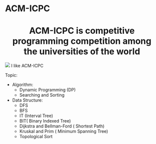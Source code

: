 # ACM-ICPC
<h1 align = "center">ACM-ICPC is competitive programming competition among the universities of the world</h1>
<img src = "https://icpc.global/static/media/icpc-medium5.5c857487a0e9f952d44c.png"/>
I like ACM-ICPC

Topic:
 + Algorithm:
      - Dynamic Programming (DP)
      - Searching and Sorting
 + Data Structure:
      - DFS
      - BFS
      - IT (Interval Tree)
      - BIT( Binary Indexed Tree)
      - Dijkstra and Bellman-Ford ( Shortest Path)
      - Kruskal and Prim ( Minimum Spanning Tree)
      - Topological Sort
    
